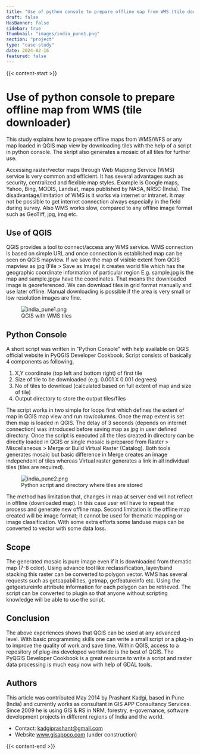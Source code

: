 ```yaml
---
title: "Use of python console to prepare offline map from WMS (tile downloader)"
draft: false
HasBanner: false
sidebar: true
thumbnail: "images/india_pune1.png"
section: "project"
type: "case-study"
date: 2024-02-16
featured: false
---
```

{{< content-start >}}

# Use of python console to prepare offline map from WMS (tile downloader)

This study explains how to prepare offline maps from WMS/WFS or any map loaded in QGIS map view by downloading tiles with the help of a script in python console. The skript also generates a mosaic of all tiles for further use.

Accessing raster/vector maps through Web Mapping Service (WMS) service is very common and efficient. It has several advantages such as security, centralized and flexible map styles. Example is Google maps, Yahoo, Bing, MODIS, Landsat, maps published by NASA, NRSC (India). The disadvantage/limitation of WMS is it works via internet or intranet. It may not be possible to get internet connection always especially in the field during survey. Also WMS works slow, compared to any offline image format such as GeoTiff, jpg, img etc.

## Use of QGIS

QGIS provides a tool to connect/access any WMS service. WMS connection is based on simple URL and once connection is established map can be seen on QGIS mapview. If we save the map of visible extent from QGIS mapview as jpg (File \> Save as Image) it creates world file which has the geographic coordinate information of particular region E.g. sample.jpg is the map and sample.jpgw have the coordinates. That means the downloaded image is georeferenced. We can download tiles in grid format manually and use later offline. Manual downloading is possible if the area is very small or low resolution images are fine.

<figure>
<img src="../images/india_pune1.png" class="align-left" alt="india_pune1.png" />
<figcaption>QGIS with WMS tiles</figcaption>
</figure>

## Python Console

A short script was written in "Python Console" with help available on QGIS official website in PyQGIS Developer Cookbook. Script consists of basically 4 components as following,

1.  X,Y coordinate (top left and bottom right) of first tile
2.  Size of tile to be downloaded (e.g. 0.001 X 0.001 degrees)
3.  No of tiles to download (calculated based on full extent of map and size of tile)
4.  Output directory to store the output tiles/files

The script works in two simple for loops first which defines the extent of map in QGIS map view and run row/columns. Once the map extent is set then map is loaded in QGIS. The delay of 3 seconds (depends on internet connection) was introduced before saving map as jpg in user defined directory. Once the script is executed all the tiles created in directory can be directly loaded in QGIS or single mosaic is prepared from Raster \> Miscellaneous \> Merge or Build Virtual Raster (Catalog). Both tools generates mosaic but basic difference in Merge creates an image independent of tiles whereas Virtual raster generates a link in all individual tiles (tiles are required).

<figure>
<img src="../images/india_pune2.png" class="align-left" alt="india_pune2.png" />
<figcaption>Python script and directory where tiles are stored</figcaption>
</figure>

The method has limitation that, changes in map at server end will not reflect in offline (downloaded map). In this case user will have to repeat the process and generate new offline map. Second limitation is the offline map created will be image format; it cannot be used for thematic mapping or image classification. With some extra efforts some landuse maps can be converted to vector with some data loss.

## Scope

The generated mosaic is pure image even if it is downloaded from thematic map (7-8 color). Using advance tool like reclassification, layer/band stacking this raster can be converted to polygon vector. WMS has several requests such as getcapabilities, getmap, getfeatureinfo etc. Using the getgeatureinfo attribute information for each polygon can be retrieved. The script can be converted to plugin so that anyone without scripting knowledge will be able to use the script.

## Conclusion

The above experiences shows that QGIS can be used at any advanced level. With basic programming skills one can write a small script or a plug-in to improve the quality of work and save time. Within QGIS, access to a repository of plug-ins developed worldwide is the best of QGIS. The PyQGIS Developer Cookbook is a great resource to write a script and raster data processing is much easy now with help of GDAL tools.

## Authors

This article was contributed May 2014 by Prashant Kadgi, based in Pune (India) and currently works as consultant in GIS APP Consultancy Services. Since 2009 he is using GIS & RS in NRM, forestry, e-governance, software development projects in different regions of India and the world.

-   Contact: <kadgiprashant@gmail.com>
-   Website www.gisappco.com (under construction)

{{< content-end >}}
